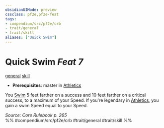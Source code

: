 ```yaml
---
obsidianUIMode: preview
cssclass: pf2e,pf2e-feat
tags:
- compendium/src/pf2e/crb
- trait/general
- trait/skill
aliases: ["Quick Swim"]
---
```

# Quick Swim  *Feat 7*  
[general](rules/traits/general.md)  [skill](rules/traits/skill.md)  

- **Prerequisites**: master in [Athletics](compendium/skills.md#Athletics)

You [Swim](rules/actions/swim.md) 5 feet farther on a success and 10 feet farther on a critical success, to a maximum of your Speed. If you're legendary in [Athletics](compendium/skills.md#Athletics), you gain a swim Speed equal to your Speed.

*Source: Core Rulebook p. 265*  
%% #compendium/src/pf2e/crb #trait/general #trait/skill %%